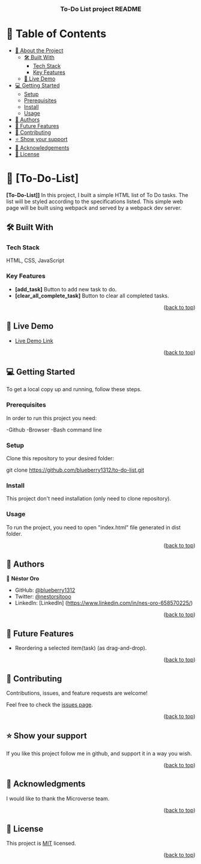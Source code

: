 <a name="readme-top"></a>

<div align="center">
  <h3><b>To-Do List project README </b></h3>
</div>


# 📗 Table of Contents

- [📖 About the Project](#about-project)
  - [🛠 Built With](#built-with)
    - [Tech Stack](#tech-stack)
    - [Key Features](#key-features)
  - [🚀 Live Demo](#live-demo)
- [💻 Getting Started](#getting-started)
  - [Setup](#setup)
  - [Prerequisites](#prerequisites)
  - [Install](#install)
  - [Usage](#usage)
- [👥 Authors](#authors)
- [🔭 Future Features](#future-features)
- [🤝 Contributing](#contributing)
- [⭐️ Show your support](#support)
- [🙏 Acknowledgements](#acknowledgements)
- [📝 License](#license)


# 📖 [To-Do-List] <a name="about-project"></a>


**[To-Do-List]]** In this project, I built a simple HTML list of To Do tasks. The list will be styled according to the specifications listed. This simple web page will be built using webpack and served by a webpack dev server.
 

## 🛠 Built With <a name="built-with"></a>

### Tech Stack <a name="tech-stack"></a>

HTML, CSS, JavaScript

### Key Features <a name="key-features"></a>

- **[add_task]**  Button to add new task to do.
- **[clear_all_complete_task]** Button to clear all completed tasks.

<p align="right">(<a href="#readme-top">back to top</a>)</p>


## 🚀 Live Demo <a name="live-demo"></a>

- [Live Demo Link](https://blueberry1312.github.io/to-do-list/)

<p align="right">(<a href="#readme-top">back to top</a>)</p>


## 💻 Getting Started <a name="getting-started"></a>

To get a local copy up and running, follow these steps.

### Prerequisites

In order to run this project you need:

-Github
-Browser
-Bash command line

### Setup

Clone this repository to your desired folder:

git clone https://github.com/blueberry1312/to-do-list.git

### Install

This project don't need installation (only need to clone repository).

### Usage

To run the project, you need to open "index.html" file generated in dist folder.


<p align="right">(<a href="#readme-top">back to top</a>)</p>

## 👥 Authors <a name="authors"></a>


👤 **Néstor Oro**

- GitHub: [@blueberry1312](https://github.com/blueberry1312)
- Twitter: [@nestorsitooo](https://twitter.com/nestorsitooo)
- LinkedIn: [LinkedIn] (https://www.linkedin.com/in/nes-oro-658570225/)


<p align="right">(<a href="#readme-top">back to top</a>)</p>


## 🔭 Future Features <a name="future-features"></a>


- Reordering a selected item(task) (as drag-and-drop).



<p align="right">(<a href="#readme-top">back to top</a>)</p>


## 🤝 Contributing <a name="contributing"></a>

Contributions, issues, and feature requests are welcome!

Feel free to check the [issues page](../../issues/).

<p align="right">(<a href="#readme-top">back to top</a>)</p>

## ⭐️ Show your support <a name="support"></a>


If you like this project follow me in github, and support it in a way you wish.

<p align="right">(<a href="#readme-top">back to top</a>)</p>


## 🙏 Acknowledgments <a name="acknowledgements"></a>


I would like to thank the Microverse team.

<p align="right">(<a href="#readme-top">back to top</a>)</p>


## 📝 License <a name="license"></a>

This project is [MIT](./LICENSE) licensed.


<p align="right">(<a href="#readme-top">back to top</a>)</p>